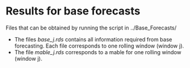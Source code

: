 # Results for base forecasts

Files that can be obtained by running the script in ../Base_Forecasts/

- The files *base_j.rds* contains all information required from base forecasting.  Each file corresponds to one rolling window (window j).
- The file *mable_j.rds* corresponds to a mable for one rolling window (window j).

